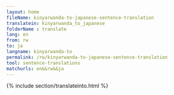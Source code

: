 ```yaml
---
layout: home
fileName: kinyarwanda-to-japanese-sentence-translation
translatein: kinyarwanda_to_japanese
folderName : translate
lang: en
from: rw
to: ja
langname: kinyarwanda-to
permalink: /rw/kinyarwanda-to-japanese-sentence-translation
tool: sentence-translations
matchurls: en&&rw&&ja
---
```

{% include section/translateinto.html %}
